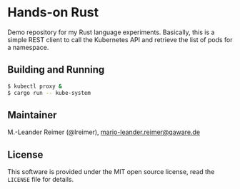 # Hands-on Rust

Demo repository for my Rust language experiments. Basically, this is a simple REST client
to call the Kubernetes API and retrieve the list of pods for a namespace.

## Building and Running

```bash
$ kubectl proxy &
$ cargo run -- kube-system
```

## Maintainer

M.-Leander Reimer (@lreimer), <mario-leander.reimer@qaware.de>

## License

This software is provided under the MIT open source license, read the `LICENSE`
file for details.
